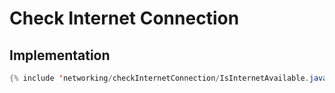 # Check Internet Connection

## Implementation
```java
{% include 'networking/checkInternetConnection/IsInternetAvailable.java' %}
```
